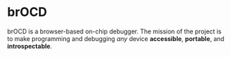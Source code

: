 # brOCD

brOCD is a browser-based on-chip debugger. The mission of the project is to make
programming and debugging _any_ device **accessible**, **portable**, and
**introspectable**.
